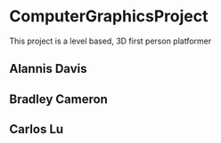 # ComputerGraphicsProject
This project is a level based, 3D first person platformer
## Alannis Davis


## Bradley Cameron 


## Carlos Lu
